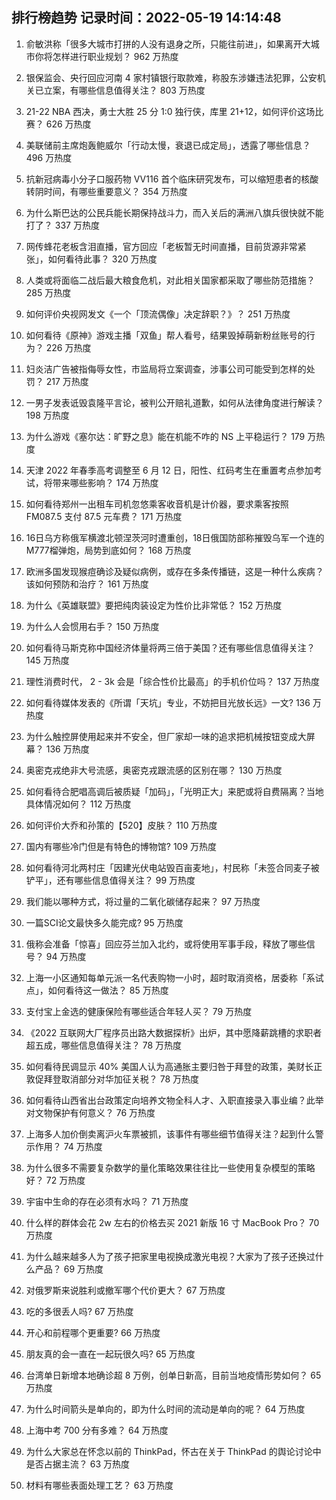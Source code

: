 
## 排行榜趋势 记录时间：2022-05-19 14:14:48
  
  1. 俞敏洪称「很多大城市打拼的人没有退身之所，只能往前进」，如果离开大城市你将怎样进行职业规划？ 962 万热度
    
  2. 银保监会、央行回应河南 4 家村镇银行取款难，称股东涉嫌违法犯罪，公安机关已立案，有哪些信息值得关注？ 803 万热度
    
  3. 21-22 NBA 西决，勇士大胜 25 分 1:0 独行侠，库里 21+12，如何评价这场比赛？ 626 万热度
    
  4. 美联储前主席炮轰鲍威尔「行动太慢，衰退已成定局」，透露了哪些信息？ 496 万热度
    
  5. 抗新冠病毒小分子口服药物 VV116 首个临床研究发布，可以缩短患者的核酸转阴时间，有哪些重要意义？ 354 万热度
    
  6. 为什么斯巴达的公民兵能长期保持战斗力，而入关后的满洲八旗兵很快就不能打了？ 337 万热度
    
  7. 网传蜂花老板含泪直播，官方回应「老板暂无时间直播，目前货源非常紧张」，如何看待此事？ 320 万热度
    
  8. 人类或将面临二战后最大粮食危机，对此相关国家都采取了哪些防范措施？ 285 万热度
    
  9. 如何评价央视网发文《一个「顶流偶像」决定辞职？》？ 251 万热度
    
  10. 如何看待《原神》游戏主播「双鱼」帮人看号，结果毁掉萌新粉丝账号的行为？ 226 万热度
    
  11. 妇炎洁广告被指侮辱女性，市监局将立案调查，涉事公司可能受到怎样的处罚？ 217 万热度
    
  12. 一男子发表诋毁袁隆平言论，被判公开赔礼道歉，如何从法律角度进行解读？ 198 万热度
    
  13. 为什么游戏《塞尔达：旷野之息》能在机能不咋的 NS 上平稳运行？ 179 万热度
    
  14. 天津 2022 年春季高考调整至 6 月 12 日，阳性、红码考生在重置考点参加考试，将带来哪些影响？ 174 万热度
    
  15. 如何看待郑州一出租车司机忽悠乘客收音机是计价器，要求乘客按照 FM087.5 支付 87.5 元车费？ 171 万热度
    
  16. 16日乌方称俄军横渡北顿涅茨河时遭重创，18日俄国防部称摧毁乌军一个连的M777榴弹炮，局势到底如何？ 168 万热度
    
  17. 欧洲多国发现猴痘确诊及疑似病例，或存在多条传播链，这是一种什么疾病？该如何预防和治疗？ 161 万热度
    
  18. 为什么《英雄联盟》要把纯肉装设定为性价比非常低？ 152 万热度
    
  19. 为什么人会惯用右手？ 150 万热度
    
  20. 如何看待马斯克称中国经济体量将两三倍于美国？还有哪些信息值得关注？ 145 万热度
    
  21. 理性消费时代， 2 - 3k 会是「综合性价比最高」的手机价位吗？ 137 万热度
    
  22. 如何看待媒体发表的《所谓「天坑」专业，不妨把目光放长远》一文? 136 万热度
    
  23. 为什么触控屏使用起来并不安全，但厂家却一味的追求把机械按钮变成大屏幕？ 136 万热度
    
  24. 奥密克戎绝非大号流感，奥密克戎跟流感的区别在哪？ 130 万热度
    
  25. 如何看待合肥唱高调后被质疑「加码」，「光明正大」来肥或将自费隔离？当地具体情况如何？ 112 万热度
    
  26. 如何评价大乔和孙策的【520】皮肤？ 110 万热度
    
  27. 国内有哪些冷门但是有特色的博物馆? 109 万热度
    
  28. 如何看待河北两村庄「因建光伏电站毁百亩麦地」，村民称「未签合同麦子被铲平」，还有哪些信息值得关注？ 99 万热度
    
  29. 我们能以哪种方式，将过量的二氧化碳储存起来？ 97 万热度
    
  30. 一篇SCI论文最快多久能完成? 95 万热度
    
  31. 俄称会准备「惊喜」回应芬兰加入北约，或将使用军事手段，释放了哪些信号？ 94 万热度
    
  32. 上海一小区通知每单元派一名代表购物一小时，超时取消资格，居委称「系试点」，如何看待这一做法？ 85 万热度
    
  33. 支付宝上金选的健康保险有哪些适合年轻人买？ 79 万热度
    
  34. 《2022 互联网大厂程序员出路大数据探析》出炉，其中愿降薪跳槽的求职者超五成，哪些信息值得关注？ 78 万热度
    
  35. 如何看待民调显示 40% 美国人认为高通胀主要归咎于拜登的政策，美财长正敦促拜登取消部分对华加征关税？ 78 万热度
    
  36. 如何看待山西省出台政策定向培养文物全科人才、入职直接录入事业编？此举对文物保护有何意义？ 76 万热度
    
  37. 上海多人加价倒卖离沪火车票被抓，该事件有哪些细节值得关注？起到什么警示作用？ 74 万热度
    
  38. 为什么很多不需要复杂数学的量化策略效果往往比一些使用复杂模型的策略好？ 72 万热度
    
  39. 宇宙中生命的存在必须有水吗？ 71 万热度
    
  40. 什么样的群体会花 2w 左右的价格去买 2021 新版 16 寸 MacBook Pro？ 70 万热度
    
  41. 为什么越来越多人为了孩子把家里电视换成激光电视？大家为了孩子还换过什么产品？ 69 万热度
    
  42. 对俄罗斯来说胜利或撤军哪个代价更大？ 67 万热度
    
  43. 吃的多很丢人吗? 67 万热度
    
  44. 开心和前程哪个更重要? 66 万热度
    
  45. 朋友真的会一直在一起玩很久吗? 65 万热度
    
  46. 台湾单日新增本地确诊超 8 万例，创单日新高，目前当地疫情形势如何？ 65 万热度
    
  47. 为什么时间箭头是单向的，即为什么时间的流动是单向的呢？ 64 万热度
    
  48. 上海中考 700 分有多难？ 64 万热度
    
  49. 为什么大家总在怀念以前的 ThinkPad，怀古在关于 ThinkPad 的舆论讨论中是否占据主流？ 63 万热度
    
  50. 材料有哪些表面处理工艺？ 63 万热度
    